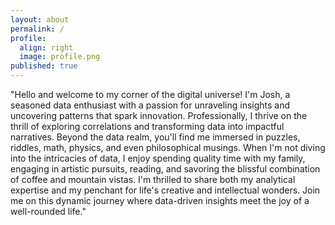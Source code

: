 ```yaml
---
layout: about
permalink: /
profile:
  align: right
  image: profile.png
published: true
---
```


"Hello and welcome to my corner of the digital universe! I'm Josh, a seasoned data enthusiast with a passion for unraveling insights and uncovering patterns that spark innovation. Professionally, I thrive on the thrill of exploring correlations and transforming data into impactful narratives. Beyond the data realm, you'll find me immersed in puzzles, riddles, math, physics, and even philosophical musings. When I'm not diving into the intricacies of data, I enjoy spending quality time with my family, engaging in artistic pursuits, reading, and savoring the blissful combination of coffee and mountain vistas. I'm thrilled to share both my analytical expertise and my penchant for life's creative and intellectual wonders. Join me on this dynamic journey where data-driven insights meet the joy of a well-rounded life."

<!-- 
[Gradfolio](https://github.com/jitinnair1/gradfolio){:target="_blank"} is a responsive, dark-mode ready Jekyll theme designed keeping academia in mind. The easiest way to install the theme is to fork it using GitHub. Check the README file for [instructions](https://github.com/jitinnair1/gradfolio#installation){:target="_blank"}.

If you want to use this space to write your biography here, edit the `index.md` file. You can put a picture in, too. Rename your picture to `profile.png` and put it in the `assets/images/` folder.

The social-icons footer can be used to link profiles from GitHub, OrcID and ReasearchGate aprart form the usual Twitter, LinkedIn and Facebook. You can add your user ID in the `_config.yml` file to link your accounts.

PS: If you liked the theme, do star it on GitHub!

### Also, check out:

- [autoCV](https://github.com/jitinnair1/autocv) - a LaTeX template that builds and deploys the CV using GitHub Actions, so you will always have a ready link for your latest CV
- [Tail](https://github.com/jitinnair1/tail) - a minimal, quick-setup template for a blog -->
